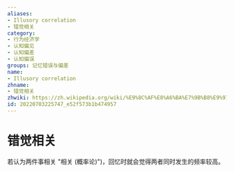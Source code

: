 ```yaml
---
aliases:
- Illusory correlation
- 错觉相关
category:
- 行为经济学
- 认知偏见
- 认知偏差
- 认知偏误
groups: 记忆错误与偏差
name:
- Illusory correlation
zhname:
- 错觉相关
zhwiki: https://zh.wikipedia.org/wiki/%E9%8C%AF%E8%A6%BA%E7%9B%B8%E9%97%9C
id: 20220703225747_e52f573b1b474957
---
```


# 错觉相关

若认为两件事相关 "相关 (概率论)")，回忆时就会觉得两者同时发生的频率较高。
